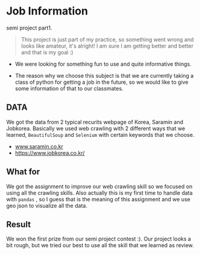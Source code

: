 # Job Information

semi project part1.

> This project is just part of my practice, so something went wrong and looks like amateur, it's alright! I am sure I am getting better and better and that is my goal :)

* We were looking for something fun to use and quite informative things.

- The reason why we choose this subject is that we are currently taking a class of python for getting a job in the future, so we would like to give some information of that to our classmates.



## DATA

We got the data from 2 typical recurits webpage of Korea, Saramin and Jobkorea. Basically we used web crawling with 2 different ways that we learned, `BeautifulSoup` and `Selenium` with certain keywords that we choose.

-  www.saramin.co.kr
-  https://www.jobkorea.co.kr/



## What for

We got the assignment to improve our web crawling skill so we focused on using all the crawling skills.  Also actually this is my first time to handle data with `pandas` , so I guess that is the meaning of this assignment and we use geo json to visualize all the data.



## Result

We won the first prize from our semi project contest :). Our project looks a bit rough, but we tried our best to use all the skill that we learned as review. 





